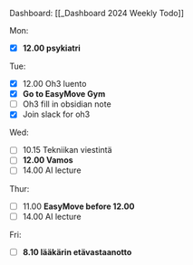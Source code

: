 
Dashboard: [[_Dashboard 2024 Weekly Todo]]

Mon:
- [x] **12.00 psykiatri**

Tue:
- [x] 12.00 Oh3 luento
- [x] **Go to EasyMove Gym**
- [ ] Oh3 fill in obsidian note
- [x] Join slack for oh3

Wed:
- [ ] 10.15 Tekniikan viestintä 
- [ ] **12.00 Vamos**
- [ ] 14.00 AI lecture

Thur:
- [ ] 11.00 **EasyMove before 12.00**
- [ ] 14.00 AI lecture

Fri:
- [ ] **8.10 lääkärin etävastaanotto**





